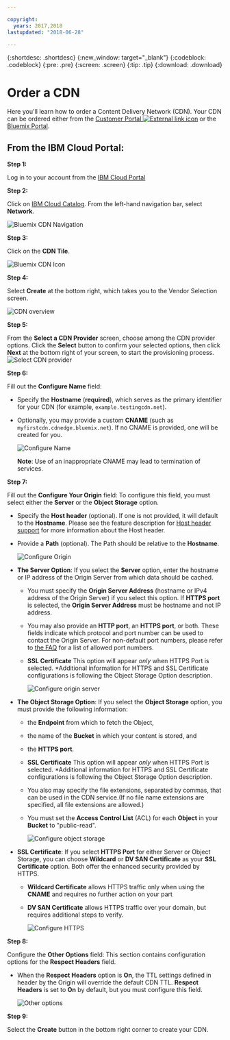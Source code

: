 ```yaml
---

copyright:
  years: 2017,2018
lastupdated: "2018-06-28"

---
```


{:shortdesc: .shortdesc}
{:new_window: target="_blank"}
{:codeblock: .codeblock}
{:pre: .pre}
{:screen: .screen}
{:tip: .tip}
{:download: .download}

# Order a CDN

Here you'll learn how to order a Content Delivery Network (CDN). Your CDN can be ordered either from the [Customer Portal ![External link icon](../../icons/launch-glyph.svg "External link icon")](https://control.softlayer.com/) or the [Bluemix Portal](https://www.ibm.com/cloud-computing/bluemix/).

## From the IBM Cloud Portal:

**Step 1:**

Log in to your account from the [IBM Cloud Portal](https://www.ibm.com/cloud-computing/bluemix/)

**Step 2:**

Click on [IBM Cloud Catalog](https://console.bluemix.net/catalog/). From the left-hand navigation bar, select **Network**.

   ![Bluemix CDN Navigation](images/bluemix_navigation.png)

**Step 3:**

Click on the **CDN Tile**.

   ![Bluemix CDN Icon](images/bluemix_tile.png)

**Step 4:**

Select **Create** at the bottom right, which takes you to the Vendor Selection screen.

   ![CDN overview](images/content-delivery.png)

**Step 5:**

From the **Select a CDN Provider** screen, choose among the CDN provider options. Click the **Select** button to confirm your selected options, then click **Next** at the bottom right of your screen, to start the provisioning process.  
       ![Select CDN provider](images/Vendor_Select_And_Provision.png)

**Step 6:**

Fill out the **Configure Name** field:  

  * Specify the **Hostname** (**required**), which serves as the primary identifier for your CDN (for example, `example.testingcdn.net`).  
  * Optionally, you may provide a custom **CNAME** (such as `myfirstcdn.cdnedge.bluemix.net`). If no CNAME is provided, one will be created for you.  

       ![Configure Name](images/configure-hostname-cname.png)  

    **Note**: Use of an inappropriate CNAME may lead to termination of services.

**Step 7:**

Fill out the **Configure Your Origin** field: To configure this field, you must select either the **Server** or the **Object Storage** option.  

   * Specify the **Host header** (optional). If one is not provided, it will default to the **Hostname**. Please see the feature description for [Host header support](about.html#host-header-support-) for more information about the Host header.  

   * Provide a **Path** (optional). The Path should be relative to the **Hostname**.

      ![Configure Origin](images/configure-origin.png)  

  * **The Server Option**: If you select the **Server** option, enter the hostname or IP address of the Origin Server from which data should be cached.
      * You must specify the **Origin Server Address** (hostname or IPv4 address of the Origin Server) if you select this option. If **HTTPS port** is selected, the **Origin Server Address** must be hostname and not IP address.
      * You may also provide an **HTTP port**, an **HTTPS port**, or both. These fields indicate which protocol and port number can be used to contact the Origin Server. For non-default port numbers, please refer to [the FAQ](faqs.html#are-there-any-restrictions-on-what-http-and-https-port-numbers-are-allowed-for-akamai) for a list of allowed port numbers.
      * **SSL Certificate** This option will appear _only_ when HTTPS Port is selected. \*Additional information for HTTPS and SSL Certificate configurations is following the Object Storage Option description.

	     ![Configure origin server](images/configure-origin-server.png)

  * **The Object Storage Option**: If you select the **Object Storage** option, you must provide the following information:
      * the **Endpoint** from which to fetch the Object,
      * the name of the **Bucket** in which your content is stored, and
      * the **HTTPS port**.
      * **SSL Certificate** This option will appear _only_ when HTTPS Port is selected. \*Additional information for HTTPS and SSL Certificate configurations is following the Object Storage Option description.
      * You also may specify the file extensions, separated by commas, that can be used in the CDN service.(If no file name extensions are specified, all file extensions are allowed.)
      * You must set the **Access Control List** (ACL) for each **Object** in your **Bucket** to "public-read".

      	  ![Configure object storage](images/configure-origin-cos.png)

  * **SSL Certificate**: If you select **HTTPS Port** for either Server or Object Storage, you can choose **Wildcard** or **DV SAN Certificate** as your **SSL Certificate** option. Both offer  the enhanced security provided by HTTPS.

    * **Wildcard Certificate** allows HTTPS traffic only when using the **CNAME** and requires no further action on your part
    * **DV SAN Certificate** allows HTTPS traffic over your domain, but requires additional steps to verify.

        ![Configure HTTPS](images/configure-https.png)

**Step 8:**

Configure the **Other Options** field: This section contains configuration options for the **Respect Headers** field.

   * When the **Respect Headers** option is **On**, the TTL settings defined in header by the Origin will override the default CDN TTL. **Respect Headers** is set to **On** by default, but you must configure this field.  

        ![Other options](images/other-options.png)

**Step 9:**

Select the **Create** button in the bottom right corner to create your CDN.
